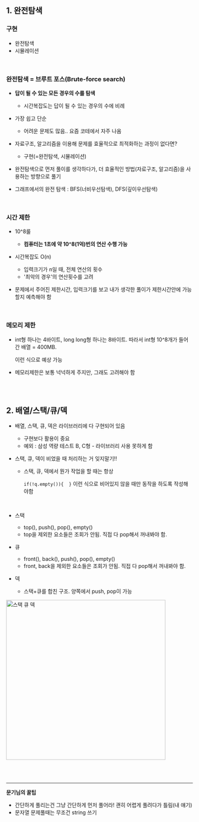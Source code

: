 ## 1. 완전탐색 

### 구현

- 완전탐색
- 시뮬레이션

<br>

### 완전탐색 = 브루트 포스(Brute-force search)

- **답이 될 수 있는 모든 경우의 수를 탐색**
  - 시간복잡도는 답이 될 수 있는 경우의 수에 비례
- 가장 쉽고 단순
  - 어려운 문제도 많음.. 요즘 코테에서 자주 나옴

- 자료구조, 알고리즘을 이용해 문제를 효율적으로 최적화하는 과정이 없다면?
  - 구현(=완전탐색, 시뮬레이션)
- 완전탐색으로 먼저 풀이를 생각하다가, 더 효율적인 방법(자료구조, 알고리즘)을 사용하는 방향으로 풀기
- 그래프에서의 완전 탐색 : BFS(너비우선탐색), DFS(깊이우선탐색)

<br>

### 시간 제한

- 10^8룰
  - **컴퓨터는 1초에 약 10^8(1억)번의 연산 수행 가능**

- 시간복잡도 O(n)
  - 입력크기가 n일 때, 전체 연산의 횟수
  - '최악의 경우'의 연산횟수를 고려
- 문제에서 주어진 제한시간, 입력크기를 보고 내가 생각한 풀이가 제한시간안에 가능할지 예측해야 함

<br>

### 메모리 제한

- int형 하나는 4바이트, long long형 하나는 8바이트. 따라서 int형 10^8개가 들어간 배열 = 400MB.

  이런 식으로 예상 가능

- 메모리제한은 보통 넉넉하게 주지만, 그래도 고려해야 함

<br><br>

## 2. 배열/스택/큐/덱

- 배열, 스택, 큐, 덱은 라이브러리에 다 구현되어 있음 
  - 구현보다 활용이 중요
  - 예외 : 삼성 역량 테스트 B, C형 - 라이브러리 사용 못하게 함
  
- 스택, 큐, 덱이 비었을 때 처리하는 거 잊지말기!!

  - 스택, 큐, 덱에서 뭔가 작업을 할 때는 항상

    `if(!q.empty()){  }` 이런 식으로 비어있지 않을 때만 동작을 하도록 작성해야함

<br>

- 스택 
  - top(), push(), pop(), empty()
  - top을 제외한 요소들은 조회가 안됨. 직접 다 pop해서 꺼내봐야 함.

- 큐
  - front(), back(), push(), pop(), empty()
  - front, back을 제외한 요소들은 조회가 안됨. 직접 다 pop해서 꺼내봐야 함.

- 덱 
  - 스택+큐를 합친 구조. 양쪽에서 push, pop이 가능

<img width="430" alt="스택 큐 덱" src="https://user-images.githubusercontent.com/43772750/103561155-5f264200-4efc-11eb-84fb-67bb24f48752.PNG">

<br><br>

---

**문기님의 꿀팁**

- 간단하게 풀리는건 그냥 간단하게 먼저 풀어라! 괜히 어렵게 풀려다가 틀림(내 얘기)
- 문자열 문제풀때는 무조건 string 쓰기

